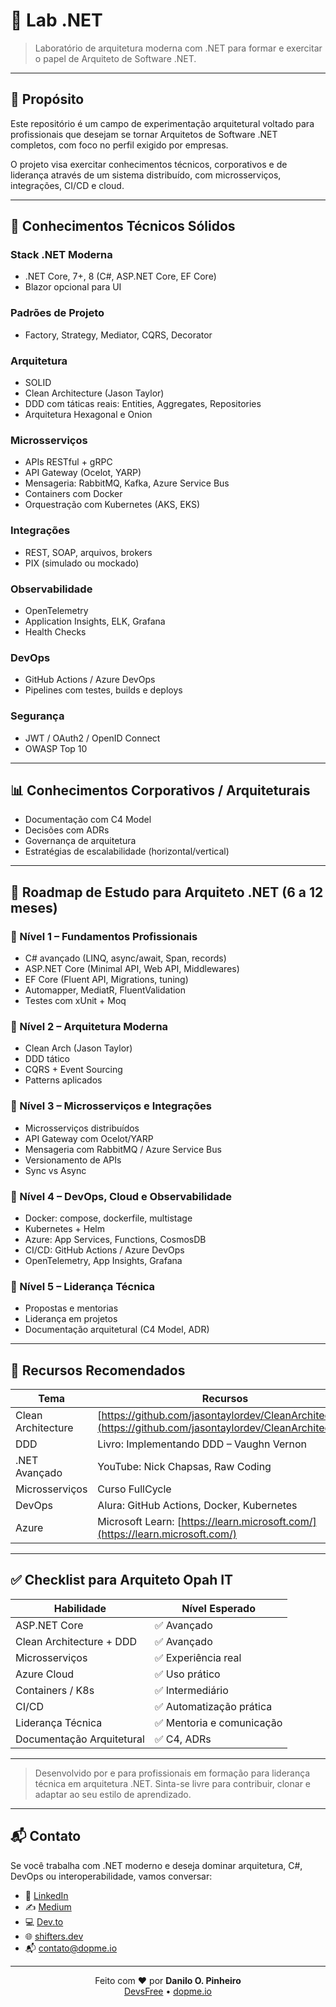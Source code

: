 # 🎯 Lab .NET

> Laboratório de arquitetura moderna com .NET para formar e exercitar o papel de Arquiteto de Software .NET.

---

## 🌟 Propósito

Este repositório é um campo de experimentação arquitetural voltado para profissionais que desejam se tornar Arquitetos de Software .NET completos, com foco no perfil exigido por empresas.

O projeto visa exercitar conhecimentos técnicos, corporativos e de liderança através de um sistema distribuído, com microsserviços, integrações, CI/CD e cloud.

---

## 💪 Conhecimentos Técnicos Sólidos

### Stack .NET Moderna

* .NET Core, 7+, 8 (C#, ASP.NET Core, EF Core)
* Blazor opcional para UI

### Padrões de Projeto

* Factory, Strategy, Mediator, CQRS, Decorator

### Arquitetura

* SOLID
* Clean Architecture (Jason Taylor)
* DDD com táticas reais: Entities, Aggregates, Repositories
* Arquitetura Hexagonal e Onion

### Microsserviços

* APIs RESTful + gRPC
* API Gateway (Ocelot, YARP)
* Mensageria: RabbitMQ, Kafka, Azure Service Bus
* Containers com Docker
* Orquestração com Kubernetes (AKS, EKS)

### Integrações

* REST, SOAP, arquivos, brokers
* PIX (simulado ou mockado)

### Observabilidade

* OpenTelemetry
* Application Insights, ELK, Grafana
* Health Checks

### DevOps

* GitHub Actions / Azure DevOps
* Pipelines com testes, builds e deploys

### Segurança

* JWT / OAuth2 / OpenID Connect
* OWASP Top 10

---

## 📊 Conhecimentos Corporativos / Arquiteturais

* Documentação com C4 Model
* Decisões com ADRs
* Governança de arquitetura
* Estratégias de escalabilidade (horizontal/vertical)

---

## 🔎 Roadmap de Estudo para Arquiteto .NET (6 a 12 meses)

### 🔹 Nível 1 – Fundamentos Profissionais

* C# avançado (LINQ, async/await, Span, records)
* ASP.NET Core (Minimal API, Web API, Middlewares)
* EF Core (Fluent API, Migrations, tuning)
* Automapper, MediatR, FluentValidation
* Testes com xUnit + Moq

### 🔹 Nível 2 – Arquitetura Moderna

* Clean Arch (Jason Taylor)
* DDD tático
* CQRS + Event Sourcing
* Patterns aplicados

### 🔹 Nível 3 – Microsserviços e Integrações

* Microsserviços distribuídos
* API Gateway com Ocelot/YARP
* Mensageria com RabbitMQ / Azure Service Bus
* Versionamento de APIs
* Sync vs Async

### 🔹 Nível 4 – DevOps, Cloud e Observabilidade

* Docker: compose, dockerfile, multistage
* Kubernetes + Helm
* Azure: App Services, Functions, CosmosDB
* CI/CD: GitHub Actions / Azure DevOps
* OpenTelemetry, App Insights, Grafana

### 🔹 Nível 5 – Liderança Técnica

* Propostas e mentorias
* Liderança em projetos
* Documentação arquitetural (C4 Model, ADR)

---

## 📃 Recursos Recomendados

| Tema               | Recursos                                                                                                   |
| ------------------ | ---------------------------------------------------------------------------------------------------------- |
| Clean Architecture | [https://github.com/jasontaylordev/CleanArchitecture](https://github.com/jasontaylordev/CleanArchitecture) |
| DDD                | Livro: Implementando DDD – Vaughn Vernon                                                                   |
| .NET Avançado      | YouTube: Nick Chapsas, Raw Coding                                                                          |
| Microsserviços     | Curso FullCycle                                                                                            |
| DevOps             | Alura: GitHub Actions, Docker, Kubernetes                                                                  |
| Azure              | Microsoft Learn: [https://learn.microsoft.com/](https://learn.microsoft.com/)                              |

---

## ✅ Checklist para Arquiteto Opah IT

| Habilidade                | Nível Esperado           |
| ------------------------- | ------------------------ |
| ASP.NET Core              | ✅ Avançado               |
| Clean Architecture + DDD  | ✅ Avançado               |
| Microsserviços            | ✅ Experiência real       |
| Azure Cloud               | ✅ Uso prático            |
| Containers / K8s          | ✅ Intermediário          |
| CI/CD                     | ✅ Automatização prática  |
| Liderança Técnica         | ✅ Mentoria e comunicação |
| Documentação Arquitetural | ✅ C4, ADRs               |

---

> Desenvolvido por e para profissionais em formação para liderança técnica em arquitetura .NET. Sinta-se livre para contribuir, clonar e adaptar ao seu estilo de aprendizado.

---

## 📬 Contato

Se você trabalha com .NET moderno e deseja dominar arquitetura, C#, DevOps ou interoperabilidade, vamos conversar:

* 💼 [LinkedIn](https://www.linkedin.com/in/daniloopinheiro)
* ✍️ [Medium](https://medium.com/@daniloopinheiro)
* 💻 [Dev.to](https://dev.to/daniloopinheiro)
* 🌐 [shifters.dev](https://shifters.dev/daniloopinheiro)
* 📬 [contato@dopme.io](mailto:contato@dopme.io)

---

<p align="center"> Feito com ❤️ por <strong>Danilo O. Pinheiro</strong><br/> <a href="https://devsfree.com.br" target="_blank">DevsFree</a> • <a href="https://dopme.io" target="_blank">dopme.io</a> </p>
